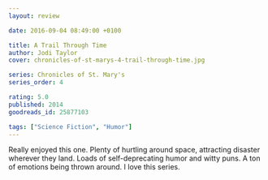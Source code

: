 ```yaml
---
layout: review

date: 2016-09-04 08:49:00 +0100

title: A Trail Through Time
author: Jodi Taylor
cover: chronicles-of-st-marys-4-trail-through-time.jpg

series: Chronicles of St. Mary's
series_order: 4

rating: 5.0
published: 2014
goodreads_id: 25877103

tags: ["Science Fiction", "Humor"]
---
```


Really enjoyed this one. Plenty of hurtling around space, attracting disaster wherever they land. Loads of self-deprecating humor and witty puns. A ton of emotions being thrown around. I love this series.
